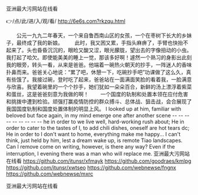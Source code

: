 
亚洲最大污网站在线看




👉/点/此/进/入/观/看/ http://6e6s.com?rkzqu.html




　　公元一九九二年春天，一个来自鲁西南山区的女孩，一个在枣树下长大的乡妹子，最终成了我的新娘。
　　此时，我又困又累，手指头麻痹了，手臂也快抬不起来了。头也昏昏沉沉的，眼睑又酸又涩，眼光朦胧，望出去的字像扭动的小虫。我打起了哈欠。即使能美美的睡上一觉，那该多好啊！遽然一个熟习的身影出此刻我的眼旁，转头一看，从来是爸爸。他端着一碗热火朝天的抄手，一阵迷人的香味扑鼻而来。爸爸关心地说：“累了吧，休憩一下，吃碗抄手吧”功课做了这么久，真有些饿了。我接过碗，登时吃了起来，爸爸站在一面满面笑脸的看着我，一脸满意与欣喜。我望着碗里的一个个抄手，她们犹如一朵朵百合，新鲜的汤上漂浮着紫菜和蛋丝，这是爸爸刻意为我做的啊！
　　一个国度的轨制和处置本领在应付危害和挑拨中遭到检验。顽强打赢疫情防控的群众搏斗、总体战、狙击战，会合展现了我国国度轨制和国度处置体制的明显上风。
I looked up at him, familiar with beloved but face again, in my mind emerge one after another scene -- -- -- -- -- -- -- -- -- he in order to we live well, hard-working rush about;
He in order to cater to the tastes of I, to add chili dishes, oneself are hot tears dc;
He in order to I don't want to home, everything make me happy...
I can't think, just held by him, lest a dream wake up, is remote Tiao landscapes.
Can I remove come on writing, however, is there any way?
Even if the interruption, I evening there was a man who will replace me.
亚洲最大污网站在线看 https://github.com/itunsr/xfmayk
https://github.com/goodraes/kmlpg
https://github.com/itunsr/xwtseo
https://github.com/webnewse/fngnx
https://github.com/webnewse/mxrc





亚洲最大污网站在线看

